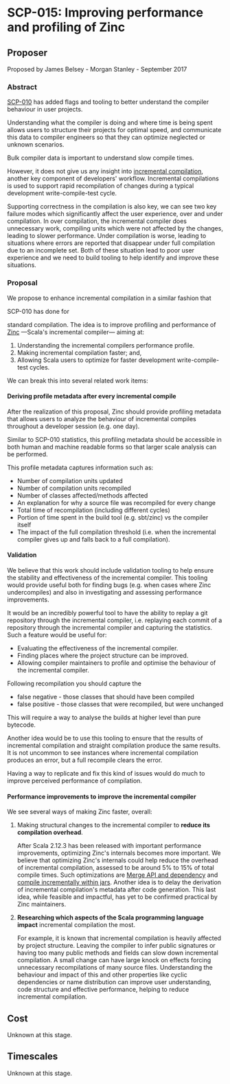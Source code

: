 # SCP-015: Improving performance and profiling of Zinc

## Proposer

Proposed by James Belsey - Morgan Stanley - September 2017

### Abstract

[SCP-010] has added flags and tooling to better understand the compiler
behaviour in user projects.

Understanding what the compiler is doing and where time is being spent allows
users to structure their projects for optimal speed, and communicate this data
to compiler engineers so that they can optimize neglected or unknown scenarios.

Bulk compiler data is important to understand slow compile times.

However, it does not give us any insight into [incremental compilation](zinc),
another key component of developers' workflow. Incremental compilations is used
to support rapid recompilation of changes during a typical development
write-compile-test cycle.

Supporting correctness in the compilation is also key, we can see two key
failure modes which significantly affect the user experience, over and under
compilation.  In over compilation, the incremental compiler does unnecessary
work, compiling units which were not affected by the changes, leading to slower
performance. Under compilation is worse, leading to situations where errors are
reported that disappear under full compilation due to an incomplete set.  Both
of these situation lead to poor user experience and we need to build tooling to
help identify and improve these situations.

### Proposal

We propose to enhance incremental compilation in a similar fashion that

SCP-010 has done for

standard compilation. The idea is to improve profiling and performance of
[Zinc](zinc) —Scala's incremental compiler— aiming at:

1. Understanding the incremental compilers performance profile.
2. Making incremental compilation faster; and,
3. Allowing Scala users to optimize for faster development write-compile-test cycles.

We can break this into several related work items:

#### Deriving profile metadata after every incremental compile

After the realization of this proposal, Zinc should provide profiling metadata
that allows users to analyze the behaviour of incremental compiles throughout a
developer session (e.g. one day).

Similar to SCP-010 statistics, this profiling metadata should be accessible in
both human and machine readable forms so that larger scale analysis can be
performed.

This profile metadata captures information such as:

 - Number of compilation units updated
 - Number of compilation units recompiled
 - Number of classes affected/methods affected
 - An explanation for why a source file was recompiled for every change
 - Total time of recompilation (including different cycles)
 - Portion of time spent in the build tool (e.g. sbt/zinc) vs the compiler itself
 - The impact of the full compilation threshold (i.e. when the incremental
   compiler gives up and falls back to a full compilation).

#### Validation

We believe that this work should include validation tooling to help ensure the
stability and effectiveness of the incremental compiler. This tooling would
provide useful both for finding bugs (e.g. when cases where Zinc undercompiles)
and also in investigating and assessing performance improvements.

It would be an incredibly powerful tool to have the ability to replay a git
repository through the incremental compiler, i.e. replaying each commit of a
repository through the incremental compiler and capturing the statistics. Such
a feature would be useful for:

 - Evaluating the effectiveness of the incremental compiler.
 - Finding places where the project structure can be improved.
 - Allowing compiler maintainers to profile and optimise the behaviour of the
   incremental compiler.

Following recompilation you should capture the

 - false negative - those classes that should have been compiled
 - false positive - those classes that were recompiled, but were unchanged

This will require a way to analyse the builds at higher level than pure
bytecode.

Another idea would be to use this tooling to ensure that the results of
incremental compilation and straight compilation produce the same results.  It
is not uncommon to see instances where incremental compilation produces an
error, but a full recompile clears the error. 

Having a way to replicate and fix this kind of issues would do much to improve
perceived performance of compilation.

#### Performance improvements to improve the incremental compiler

We see several ways of making Zinc faster, overall:

1. Making structural changes to the incremental compiler to **reduce its
   compilation overhead**.

   After Scala 2.12.3 has been released with important performance
   improvements, optimizing Zinc's internals becomes more important. We believe
   that optimizing Zinc's internals could help reduce the overhead of
   incremental compilation, assessed to be around 5% to 15% of total compile
   times.  Such optimizations are [Merge API and
   dependency](https://github.com/sbt/zinc/issues/248) and [compile
   incrementally within jars](https://github.com/sbt/zinc/issues/305). Another
   idea is to delay the derivation of incremental compilation's metadata after
   code generation. This last idea, while feasible and impactful, has yet to be
   confirmed practical by Zinc maintainers.

2. **Researching which aspects of the Scala programming language impact**
   incremental compilation the most.

   For example, it is known that incremental compilation is heavily affected by
   project structure.  Leaving the compiler to infer public signatures or
   having too many public methods and fields can slow down incremental
   compilation.  A small change can have large knock on effects forcing
   unnecessary recompilations of many source files. Understanding the behaviour
   and impact of this and other properties like cyclic dependencies or name
   distribution can improve user understanding, code structure and effective
   performance, helping to reduce incremental compilation.

## Cost

Unknown at this stage.

## Timescales

Unknown at this stage.

[SCP-010]: https://github.com/scalacenter/advisoryboard/blob/master/proposals/010-compiler-profiling.md
[zinc]: https://github.com/sbt/zinc

